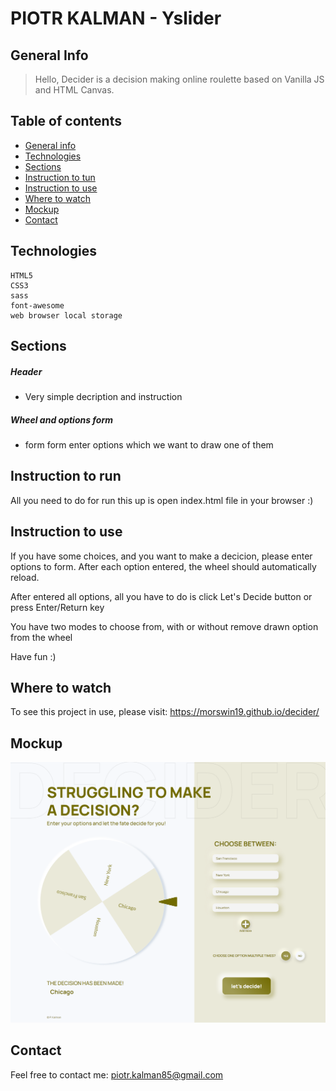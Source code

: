 # PIOTR KALMAN - Yslider

## General Info

> Hello, Decider is a decision making online roulette
> based on Vanilla JS and HTML Canvas.

## Table of contents

- [General info](#general-info)
- [Technologies](#technologies)
- [Sections](#sections)
- [Instruction to tun](#instruction-to-run)
- [Instruction to use](#instruction-to-use)
- [Where to watch](#where-to-watch)
- [Mockup](#mockup)
- [Contact](#contact)

## Technologies

    HTML5
    CSS3
    sass
    font-awesome
    web browser local storage

## Sections

##### Header

- Very simple decription and instruction

##### Wheel and options form

- form form enter options which we want to draw one of them

## Instruction to run

All you need to do for run this up is open index.html file in your browser :)

## Instruction to use

If you have some choices, and you want to make a decicion, please enter options to form. After each option entered, the wheel should automatically reload.

After entered all options, all you have to do is click Let's Decide button or press Enter/Return key

You have two modes to choose from, with or without remove drawn option from the wheel

Have fun :)

## Where to watch

To see this project in use, please visit: https://morswin19.github.io/decider/

## Mockup

<img src="./img/screen.png">

## Contact

Feel free to contact me: piotr.kalman85@gmail.com
